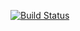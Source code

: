 [![Build Status](https://travis-ci.com/FrederickDetrezPXL/OpsDev_calculatorFD.svg?branch=main)](https://travis-ci.com/FrederickDetrezPXL/OpsDev_calculatorFD)
